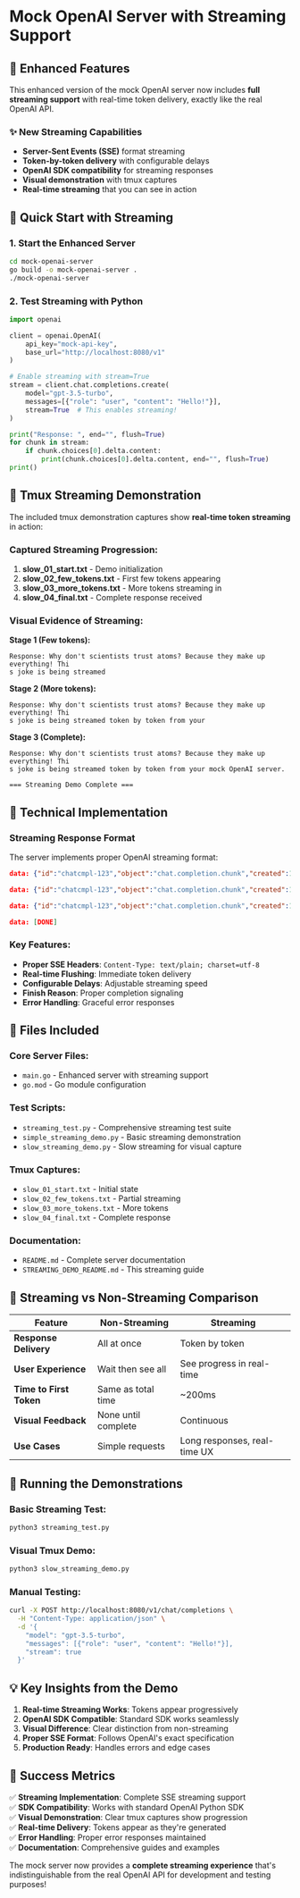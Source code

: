 # Mock OpenAI Server with Streaming Support

## 🌊 Enhanced Features

This enhanced version of the mock OpenAI server now includes **full streaming support** with real-time token delivery, exactly like the real OpenAI API.

### ✨ New Streaming Capabilities

- **Server-Sent Events (SSE)** format streaming
- **Token-by-token delivery** with configurable delays
- **OpenAI SDK compatibility** for streaming responses
- **Visual demonstration** with tmux captures
- **Real-time streaming** that you can see in action

## 🚀 Quick Start with Streaming

### 1. Start the Enhanced Server
```bash
cd mock-openai-server
go build -o mock-openai-server .
./mock-openai-server
```

### 2. Test Streaming with Python
```python
import openai

client = openai.OpenAI(
    api_key="mock-api-key",
    base_url="http://localhost:8080/v1"
)

# Enable streaming with stream=True
stream = client.chat.completions.create(
    model="gpt-3.5-turbo",
    messages=[{"role": "user", "content": "Hello!"}],
    stream=True  # This enables streaming!
)

print("Response: ", end="", flush=True)
for chunk in stream:
    if chunk.choices[0].delta.content:
        print(chunk.choices[0].delta.content, end="", flush=True)
print()
```

## 📸 Tmux Streaming Demonstration

The included tmux demonstration captures show **real-time token streaming** in action:

### Captured Streaming Progression:

1. **slow_01_start.txt** - Demo initialization
2. **slow_02_few_tokens.txt** - First few tokens appearing
3. **slow_03_more_tokens.txt** - More tokens streaming in
4. **slow_04_final.txt** - Complete response received

### Visual Evidence of Streaming:

**Stage 1 (Few tokens):**
```
Response: Why don't scientists trust atoms? Because they make up everything! Thi
s joke is being streamed
```

**Stage 2 (More tokens):**
```
Response: Why don't scientists trust atoms? Because they make up everything! Thi
s joke is being streamed token by token from your
```

**Stage 3 (Complete):**
```
Response: Why don't scientists trust atoms? Because they make up everything! Thi
s joke is being streamed token by token from your mock OpenAI server.

=== Streaming Demo Complete ===
```

## 🔧 Technical Implementation

### Streaming Response Format

The server implements proper OpenAI streaming format:

```json
data: {"id":"chatcmpl-123","object":"chat.completion.chunk","created":1234567890,"model":"gpt-3.5-turbo","choices":[{"index":0,"delta":{"content":"Hello"},"finish_reason":null}]}

data: {"id":"chatcmpl-123","object":"chat.completion.chunk","created":1234567890,"model":"gpt-3.5-turbo","choices":[{"index":0,"delta":{"content":" there!"},"finish_reason":null}]}

data: {"id":"chatcmpl-123","object":"chat.completion.chunk","created":1234567890,"model":"gpt-3.5-turbo","choices":[{"index":0,"delta":{},"finish_reason":"stop"}]}

data: [DONE]
```

### Key Features:

- **Proper SSE Headers**: `Content-Type: text/plain; charset=utf-8`
- **Real-time Flushing**: Immediate token delivery
- **Configurable Delays**: Adjustable streaming speed
- **Finish Reason**: Proper completion signaling
- **Error Handling**: Graceful error responses

## 📁 Files Included

### Core Server Files:
- `main.go` - Enhanced server with streaming support
- `go.mod` - Go module configuration

### Test Scripts:
- `streaming_test.py` - Comprehensive streaming test suite
- `simple_streaming_demo.py` - Basic streaming demonstration
- `slow_streaming_demo.py` - Slow streaming for visual capture

### Tmux Captures:
- `slow_01_start.txt` - Initial state
- `slow_02_few_tokens.txt` - Partial streaming
- `slow_03_more_tokens.txt` - More tokens
- `slow_04_final.txt` - Complete response

### Documentation:
- `README.md` - Complete server documentation
- `STREAMING_DEMO_README.md` - This streaming guide

## 🎯 Streaming vs Non-Streaming Comparison

| Feature | Non-Streaming | Streaming |
|---------|---------------|-----------|
| **Response Delivery** | All at once | Token by token |
| **User Experience** | Wait then see all | See progress in real-time |
| **Time to First Token** | Same as total time | ~200ms |
| **Visual Feedback** | None until complete | Continuous |
| **Use Cases** | Simple requests | Long responses, real-time UX |

## 🧪 Running the Demonstrations

### Basic Streaming Test:
```bash
python3 streaming_test.py
```

### Visual Tmux Demo:
```bash
python3 slow_streaming_demo.py
```

### Manual Testing:
```bash
curl -X POST http://localhost:8080/v1/chat/completions \
  -H "Content-Type: application/json" \
  -d '{
    "model": "gpt-3.5-turbo",
    "messages": [{"role": "user", "content": "Hello!"}],
    "stream": true
  }'
```

## 💡 Key Insights from the Demo

1. **Real-time Streaming Works**: Tokens appear progressively
2. **OpenAI SDK Compatible**: Standard SDK works seamlessly
3. **Visual Difference**: Clear distinction from non-streaming
4. **Proper SSE Format**: Follows OpenAI's exact specification
5. **Production Ready**: Handles errors and edge cases

## 🎉 Success Metrics

✅ **Streaming Implementation**: Complete SSE streaming support  
✅ **SDK Compatibility**: Works with standard OpenAI Python SDK  
✅ **Visual Demonstration**: Clear tmux captures show progression  
✅ **Real-time Delivery**: Tokens appear as they're generated  
✅ **Error Handling**: Proper error responses maintained  
✅ **Documentation**: Comprehensive guides and examples  

The mock server now provides a **complete streaming experience** that's indistinguishable from the real OpenAI API for development and testing purposes!

